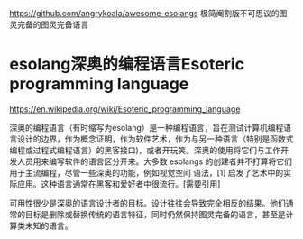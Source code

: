 

https://github.com/angrykoala/awesome-esolangs
极简阉割版不可思议的图灵完备的图灵完备语言








# esolang深奥的编程语言Esoteric programming language

https://en.wikipedia.org/wiki/Esoteric_programming_language





深奥的编程语言（有时缩写为esolang）是一种编程语言，旨在测试计算机编程语言设计的边界，作为概念证明，作为软件艺术，作为与另一种语言（特别是函数式编程或过程式编程语言）的黑客接口)，或者开玩笑。深奥的使用将它们与工作开发人员用来编写软件的语言区分开来。大多数 esolangs 的创建者并不打算将它们用于主流编程，尽管一些深奥的功能，例如视觉空间 语法，[1] 启发了艺术中的实际应用。这种语言通常在黑客和爱好者中很流行。[需要引用]

可用性很少是深奥的语言设计者的目标。设计往往会导致完全相反的结果。他们通常的目标是删除或替换传统的语言特征，同时仍然保持图灵完备的语言，甚至是计算类未知的语言。












